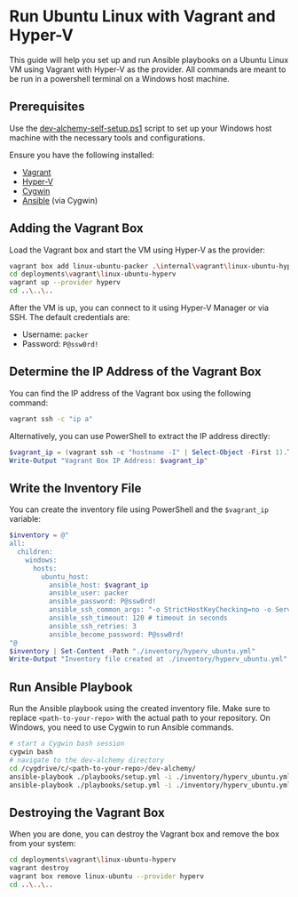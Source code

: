 # Run Ubuntu Linux with Vagrant and Hyper-V

This guide will help you set up and run Ansible playbooks on a Ubuntu Linux VM using Vagrant with Hyper-V as the provider.
All commands are meant to be run in a powershell terminal on a Windows host machine.

## Prerequisites

Use the [dev-alchemy-self-setup.ps1](../../../scripts/windows/dev-alchemy-self-setup.ps1) script to set up your Windows host machine with the necessary tools and configurations.

Ensure you have the following installed:

- [Vagrant](https://www.vagrantup.com/downloads)
- [Hyper-V](https://docs.microsoft.com/en-us/virtualization/hyper-v-on-windows/quick-start/enable-hyper-v)
- [Cygwin](https://www.cygwin.com/install.html)
- [Ansible](https://docs.ansible.com/ansible/latest/installation_guide/intro_installation.html) (via Cygwin)

## Adding the Vagrant Box

Load the Vagrant box and start the VM using Hyper-V as the provider:

```bash
vagrant box add linux-ubuntu-packer .\internal\vagrant\linux-ubuntu-hyperv.box --provider hyperv
cd deployments\vagrant\linux-ubuntu-hyperv
vagrant up --provider hyperv
cd ..\..\..
```

After the VM is up, you can connect to it using Hyper-V Manager or via SSH. The default credentials are:

- Username: `packer`
- Password: `P@ssw0rd!`

## Determine the IP Address of the Vagrant Box

You can find the IP address of the Vagrant box using the following command:

```bash
vagrant ssh -c "ip a"
```

Alternatively, you can use PowerShell to extract the IP address directly:

```powershell
$vagrant_ip = (vagrant ssh -c "hostname -I" | Select-Object -First 1).Trim()
Write-Output "Vagrant Box IP Address: $vagrant_ip"
```

## Write the Inventory File

You can create the inventory file using PowerShell and the `$vagrant_ip` variable:

```powershell
$inventory = @"
all:
  children:
    windows:
      hosts:
        ubuntu_host:
          ansible_host: $vagrant_ip
          ansible_user: packer
          ansible_password: P@ssw0rd!
          ansible_ssh_common_args: "-o StrictHostKeyChecking=no -o ServerAliveInterval=10 -o ServerAliveCountMax=3 -o ControlMaster=no -o ControlPersist=no"
          ansible_ssh_timeout: 120 # timeout in seconds
          ansible_ssh_retries: 3
          ansible_become_password: P@ssw0rd!
"@
$inventory | Set-Content -Path "./inventory/hyperv_ubuntu.yml"
Write-Output "Inventory file created at ./inventory/hyperv_ubuntu.yml"
```

## Run Ansible Playbook

Run the Ansible playbook using the created inventory file. Make sure to replace `<path-to-your-repo>` with the actual path to your repository.
On Windows, you need to use Cygwin to run Ansible commands.

```bash
# start a Cygwin bash session
cygwin bash
# navigate to the dev-alchemy directory
cd /cygdrive/c/<path-to-your-repo>/dev-alchemy/
ansible-playbook ./playbooks/setup.yml -i ./inventory/hyperv_ubuntu.yml -l ubuntu_host -vvv --check
ansible-playbook ./playbooks/setup.yml -i ./inventory/hyperv_ubuntu.yml -l ubuntu_host -vvv
```

## Destroying the Vagrant Box

When you are done, you can destroy the Vagrant box and remove the box from your system:

```bash
cd deployments\vagrant\linux-ubuntu-hyperv
vagrant destroy
vagrant box remove linux-ubuntu --provider hyperv
cd ..\..\..
```
